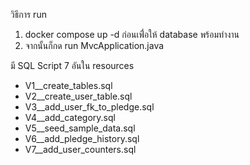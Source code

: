 วิธีการ run
1. docker compose up -d ก่อนเพื่่อให้ database พร้อมทำงาน
2. จากนั้นก็กด run MvcApplication.java

มี SQL Script 7 อันใน resources
- V1__create_tables.sql
- V2__create_user_table.sql 
- V3__add_user_fk_to_pledge.sql
- V4__add_category.sql
- V5__seed_sample_data.sql
- V6__add_pledge_history.sql
- V7__add_user_counters.sql
